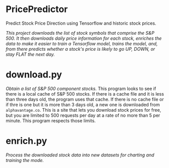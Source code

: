# PricePredictor
Predict Stock Price Direction using Tensorflow and historic stock prices.

_This project downloads the list of stock symbols that comprise the S&P 500. It then downloads daily price information for each stock, enriches the data to make it easier to train a Tensorflow model, trains the model, and, from there predicts whether a stock's price is likely to go UP, DOWN, or stay FLAT the next day._

# download.py
_Obtain a list of S&P 500 component stocks._
This program looks to see if there is a local cache of S&P 500 stocks. If there is a cache file and it is less than three days old, the program uses that cache.
If there is no cache file or if thre is one but it is more than 3 days old, a new one is downloaded from ```alphavantage.co```. This is a site that lets you download stock prices for free, but you are limited to 500 requests per day at a rate of no more than 5 per minute. This program respects those limits.

# enrich.py
_Process the downloaded stock data into new datasets for charting and training the mode._
